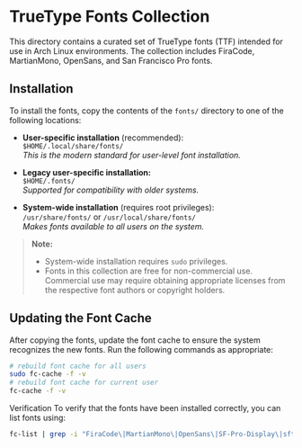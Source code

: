 # TrueType Fonts Collection

This directory contains a curated set of TrueType fonts (TTF) intended for use in Arch Linux environments. The collection includes FiraCode, MartianMono, OpenSans, and San Francisco Pro fonts.

## Installation

To install the fonts, copy the contents of the `fonts/` directory to one of the following locations:

- **User-specific installation** (recommended):  
  `$HOME/.local/share/fonts/`  
  _This is the modern standard for user-level font installation._

- **Legacy user-specific installation:**  
  `$HOME/.fonts/`  
  _Supported for compatibility with older systems._

- **System-wide installation** (requires root privileges):  
  `/usr/share/fonts/` or `/usr/local/share/fonts/`  
  _Makes fonts available to all users on the system._

> **Note:** 
> - System-wide installation requires `sudo` privileges.
> - Fonts in this collection are free for non-commercial use. Commercial use may require obtaining appropriate licenses from the respective font authors or copyright holders.

## Updating the Font Cache

After copying the fonts, update the font cache to ensure the system recognizes the new fonts. Run the following commands as appropriate:

```zsh
# rebuild font cache for all users
sudo fc-cache -f -v
# rebuild font cache for current user
fc-cache -f -v
```

Verification
To verify that the fonts have been installed correctly, you can list fonts using:
```zsh
fc-list | grep -i "FiraCode\|MartianMono\|OpenSans\|SF-Pro-Display\|sft"
```